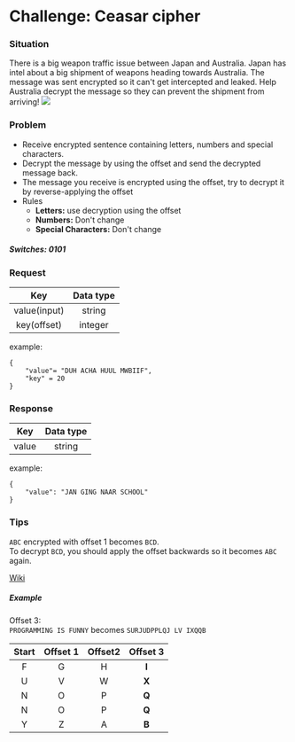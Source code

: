 # Challenge: Ceasar cipher
### Situation

There is a big weapon traffic issue between Japan and Australia. 
Japan has intel about a big shipment of weapons heading towards Australia.
The message was sent encrypted so it can't get intercepted and leaked. 
Help Australia decrypt the message so they can prevent the shipment from arriving!
<img src="http://www.freepngimg.com/download/stamp/5-2-classified-stamp-transparent.png"/>


### Problem
 * Receive encrypted sentence containing letters, numbers and special characters.
 * Decrypt the message by using the offset and send the decrypted message back.
 * The message you receive is encrypted using the offset, try to decrypt it by reverse-applying the offset
 * Rules
    * <b>Letters:</b> use decryption using the offset
    * <b>Numbers:</b> Don't change
    * <b>Special Characters:</b> Don't change

##### Switches: 0101 


### Request

| Key           | Data type     | 
|:-------------:|:-------------:| 
| value(input)     | string        | 
| key(offset)     | integer        |
example:
```
{
    "value"= "DUH ACHA HUUL MWBIIF",
    "key" = 20
}
```
### Response

| Key           | Data type     |
|:-------------:|:-------------:| 
| value      | string       |
example:
```
{
    "value": "JAN GING NAAR SCHOOL"
}
```

### Tips

```ABC``` encrypted with offset 1 becomes ```BCD```. <br>
To decrypt ```BCD```, you should apply the offset backwards so it becomes ```ABC``` again.

[Wiki](https://nl.wikipedia.org/wiki/Caesarcijfer)

##### Example

Offset 3:  
```PROGRAMMING IS FUNNY``` becomes
```SURJUDPPLQJ LV IXQQB```

| Start       | Offset 1     | Offset2       | Offset 3     |
|:-------------:|:-------------:|:-------------:|:-------------:|
|     F        | G            |     H        | <b>I</b>            | 
|     U        | V            |     W        | <b>X </b>           |
|     N       | O           |     P       | <b>Q </b>          |
|     N       | O           |     P       | <b>Q </b>          |
|     Y       | Z           |     A       | <b>B </b>   

